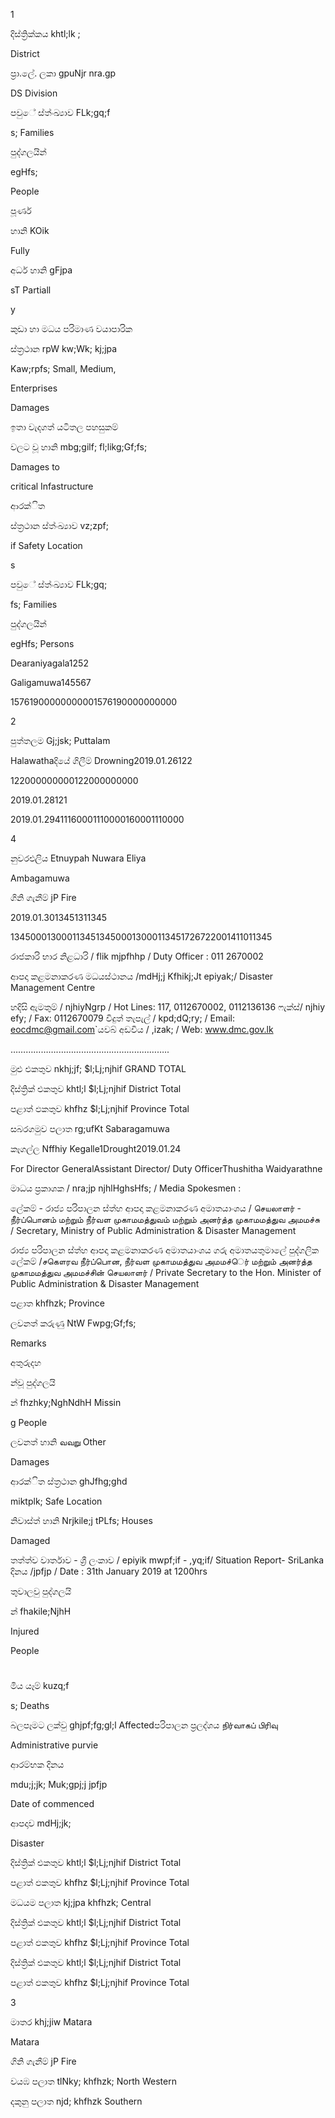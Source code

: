 1

දිස්ත්‍රික්කය khtl;lk ;

District

ප්‍රා.ලේ. ලකා gpuNjr nra.gp

DS Division

පවුේ ස්ත්‍ංඛ්‍යාව FLk;gq;f

s; Families

පුද්ගලයින්

egHfs;

People

පූර්ණ

හානි KOik

Fully

අර්ධ හානි gFjpa

sT Partiall

y

කුඩා හා මධය පරිමාණ වයාපාරික

ස්ත්‍රථාන rpW kw;Wk; kj;jpa

Kaw;rpfs; Small, Medium,

Enterprises

Damages

ඉතා වැදගත් යටිතල පහසුකම්

වලට වූ හානි mbg;gilf; fl;likg;Gf;fs;

Damages to

critical Infastructure

ආරක්ිත

ස්ත්‍රථාන ස්ත්‍ංඛ්‍යාව vz;zpf;

if Safety Location

s

පවුේ ස්ත්‍ංඛ්‍යාව FLk;gq;

fs; Families

පුද්ගලයින්

egHfs; Persons

Dearaniyagala1252

Galigamuwa145567

15761900000000001576190000000000

2

පුත්තලම Gj;jsk; Puttalam

Halawathaදියේ ගිලීම් Drowning2019.01.26122

122000000000122000000000

2019.01.28121

2019.01.29411160001110000160001110000

4

නුවරඑලිය Etnuypah Nuwara Eliya

Ambagamuwa

ගිනි ගැනීම් jP Fire

2019.01.3013451311345

13450001300011345134500013000113451726722001411011345

රාජකාරි භාර නිළධාරි / flik mjpfhhp / Duty Officer : 011 2670002

ආපදා කළමනාකරණ මධයස්ථානය /mdHj;j Kfhikj;Jt epiyak;/ Disaster Management Centre

හදිසි ඇමතුම් / njhiyNgrp / Hot Lines: 117, 0112670002, 0112136136 ෆැක්ස්/ njhiy efy; / Fax: 0112670079 විදුත් තැපැල් / kpd;dQ;ry; / Email: eocdmc@gmail.com`යවබ් අඩවිය / ,izak; / Web: www.dmc.gov.lk

……………….……………………………………..

මුළු එකතුව nkhj;jf; $l;Lj;njhif GRAND TOTAL

දිස්ත්‍රික් එකතුව khtl;l $l;Lj;njhif District Total

පළාත් ඵකතුව khfhz $l;Lj;njhif Province Total

සබරගමුව පලාත rg;ufKt Sabaragamuwa

කෑගල්ල Nffhiy Kegalle1Drought2019.01.24

For Director GeneralAssistant Director/ Duty OfficerThushitha Waidyarathne

මාධය ප්‍රකාශක / nra;jp njhlHghsHfs; / Media Spokesmen :

ලේකම් - රාජ්‍ය පරිපාලන ස්ත්‍හ ආපදා කළමනාකරණ අමාතයාංශය / செயலாளர் - நீர்ப்பாெனம் மற்றும் நீர்வள முகாமமத்துவம் மற்றும் அனர்த்த முகாமமத்துவ அமமச்சு / Secretary, Ministry of Public Administration & Disaster Management

රාජ්‍ය පරිපාලන ස්ත්‍හ ආපදා කළමනාකරණ අමාතයාංශය ගරු අමාතයතුමාලේ පුද්ගලික ලේකම් /சகௌரவ நீர்ப்பாென, நீர்வள முகாமமத்துவ அமமச்ெர் மற்றும் அனர்த்த முகாமமத்துவ அமமச்சின் செயலாளர் / Private Secretary to the Hon. Minister of Public Administration & Disaster Management

පළාත khfhzk; Province

ලවනත් කරුණු NtW Fwpg;Gf;fs;

Remarks

අතුරුදහ

න්වූ පුද්ගලයි

න් fhzhky;NghNdhH Missin

g People

ලවනත් හානි வவ​று Other

Damages

ආරක්ිත ස්ත්‍රථාන ghJfhg;ghd

miktplk; Safe Location

නිවාස්ත්‍ හානි Nrjkile;j tPLfs; Houses

Damaged

තත්ත්ව වාර්තාව - ශ්‍රී ලංකාව / epiyik mwpf;if - ,yq;if/ Situation Report- SriLanka දිනය /jpfjp / Date : 31th January 2019 at 1200hrs

තුවාලවු පුද්ගලයි

න් fhakile;NjhH

Injured

People

#

මිය යෑම් kuzq;f

s; Deaths

බලපෑමට ලක්වු ghjpf;fg;gl;l Affectedපරිපාලන ප්‍රලද්ශය நிர்வாகப் பிரிவு

Administrative purvie

ආරම්භක දිනය

mdu;j;jk; Muk;gpj;j jpfjp

Date of commenced

ආපදාව mdHj;jk;

Disaster

දිස්ත්‍රික් එකතුව khtl;l $l;Lj;njhif District Total

පළාත් ඵකතුව khfhz $l;Lj;njhif Province Total

මධයම පලාත kj;jpa khfhzk; Central

දිස්ත්‍රික් එකතුව khtl;l $l;Lj;njhif District Total

පළාත් ඵකතුව khfhz $l;Lj;njhif Province Total

දිස්ත්‍රික් එකතුව khtl;l $l;Lj;njhif District Total

පළාත් ඵකතුව khfhz $l;Lj;njhif Province Total

3

මාතර khj;jiw Matara

Matara

ගිනි ගැනීම් jP Fire

වයඹ පලාත tlNky; khfhzk; North Western

දකුනු පලාත njd; khfhzk Southern